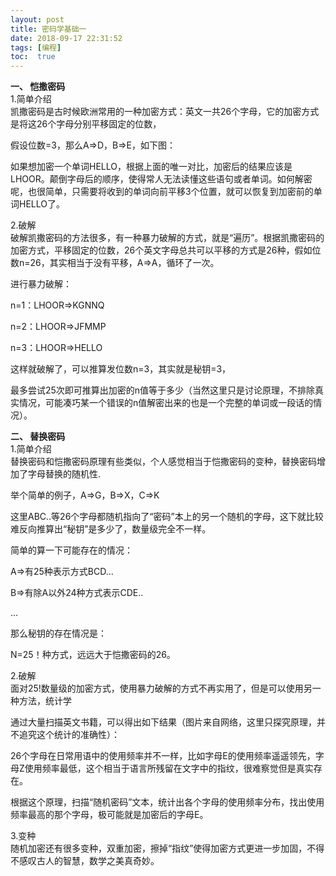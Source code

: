 ```yaml
---
layout: post
title: 密码学基础一
date: 2018-09-17 22:31:52
tags: [编程]
toc:  true
---
```

**一、 恺撒密码**  
1.简单介绍  
凯撒密码是古时候欧洲常用的一种加密方式：英文一共26个字母，它的加密方式是将这26个字母分别平移固定的位数，  

假设位数=3，那么A=>D，B=>E，如下图：  


如果想加密一个单词HELLO，根据上面的唯一对比，加密后的结果应该是LHOOR。颠倒字母后的顺序，使得常人无法读懂这些语句或者单词。如何解密呢，也很简单，只需要将收到的单词向前平移3个位置，就可以恢复到加密前的单词HELLO了。  

2.破解  
破解凯撒密码的方法很多，有一种暴力破解的方式，就是“遍历”。根据凯撒密码的加密方式，平移固定的位数，26个英文字母总共可以平移的方式是26种，假如位数n=26，其实相当于没有平移，A=>A，循环了一次。  

进行暴力破解：  

n=1：LHOOR=>KGNNQ  

n=2：LHOOR=>JFMMP  

n=3：LHOOR=>HELLO  

这样就破解了，可以推算发位数n=3，其实就是秘钥=3，  

最多尝试25次即可推算出加密的n值等于多少（当然这里只是讨论原理，不排除真实情况，可能凑巧某一个错误的n值解密出来的也是一个完整的单词或一段话的情况）。  

**二、 替换密码**  
1.简单介绍  
替换密码和恺撒密码原理有些类似，个人感觉相当于恺撒密码的变种，替换密码增加了字母替换的随机性.  

举个简单的例子，A=>G，B=>X，C=>K  

这里ABC..等26个字母都随机指向了“密码”本上的另一个随机的字母，这下就比较难反向推算出“秘钥”是多少了，数量级完全不一样。  

简单的算一下可能存在的情况：  

A=>有25种表示方式BCD…  

B=>有除A以外24种方式表示CDE..  

…  

那么秘钥的存在情况是：  

N=25！种方式，远远大于恺撒密码的26。  

2.破解  
面对25!数量级的加密方式，使用暴力破解的方式不再实用了，但是可以使用另一种方法，统计学  

通过大量扫描英文书籍，可以得出如下结果（图片来自网络，这里只探究原理，并不追究这个统计的准确性）：  



26个字母在日常用语中的使用频率并不一样，比如字母E的使用频率遥遥领先，字母Z使用频率最低，这个相当于语言所残留在文字中的指纹，很难察觉但是真实存在。  

根据这个原理，扫描“随机密码”文本，统计出各个字母的使用频率分布，找出使用频率最高的那个字母，极可能就是加密后的字母E。  

3.变种  
随机加密还有很多变种，双重加密，擦掉“指纹”使得加密方式更进一步加固，不得不感叹古人的智慧，数学之美真奇妙。  